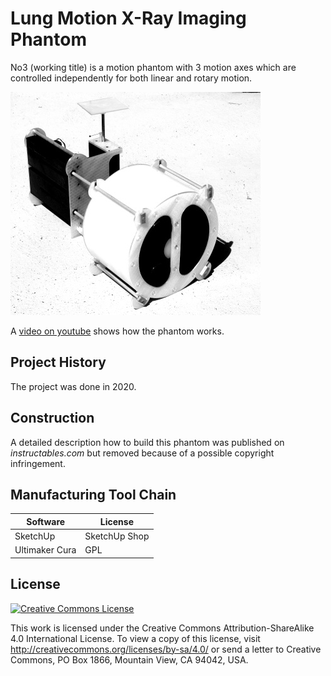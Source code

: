 # Lung Motion X-Ray Imaging Phantom
No3 (working title) is a motion phantom with 3 motion axes which are controlled independently for both linear and rotary motion.

![No3 Motion Phantom](No3-Photo-Small-BW.jpg "")

A [video on youtube](https://youtu.be/cEjuUass-fE) shows how the phantom works.

## Project History
The project was done in 2020.

## Construction

A detailed description how to build this phantom was published on *instructables.com* but removed because of a possible copyright infringement.

## Manufacturing Tool Chain

Software | License 
---- | -------
SketchUp | SketchUp Shop 
Ultimaker Cura | GPL

## License
<a rel="license" href="http://creativecommons.org/licenses/by-sa/4.0/"><img alt="Creative Commons License" style="border-width:0" src="https://i.creativecommons.org/l/by-sa/4.0/88x31.png" /></a>

This work is licensed under the Creative Commons Attribution-ShareAlike 4.0 International License. To view a copy of this license, visit http://creativecommons.org/licenses/by-sa/4.0/ or send a letter to Creative Commons, PO Box 1866, Mountain View, CA 94042, USA.
